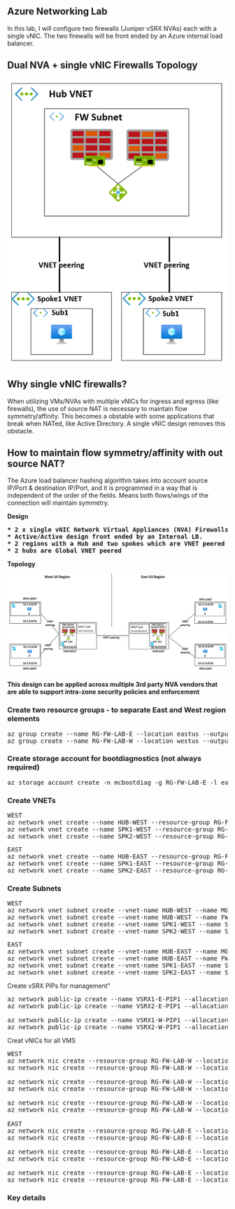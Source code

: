 ## Azure Networking Lab

In this lab, I will configure two firewalls (Juniper vSRX NVAs) each with a single vNIC. The two firewalls will be front ended by an Azure internal load balancer.

## Dual NVA + single vNIC Firewalls Topology

<kbd>![alt text](https://github.com/ManCalAzure/AzureLabs/blob/master/2_FW_NVA_HA_SINGLE_NIC_%2B_LB/single-vnic-topo.png)</kbd>


## Why single vNIC firewalls? 
When utilizing VMs/NVAs with multiple vNICs for ingress and egress (like firewalls), the use of source NAT is necessary to maintain flow symmetry/affinity. This becomes a obstable with some applications that break when NATed, like Active Directory. A single vNIC design removes this obstacle. 

## How to maintain flow symmetry/affinity with out source NAT?
The Azure load balancer hashing algorithm takes into account source IP/Port & destination IP/Port, and it is programmed in a way that is independent of the order of the fields. Means both flows/wings of the connection will maintain symmetry.

<p align="left">
<b>Design</left></b>
<pre lang= >
<b>* 2 x single vNIC Network Virtual Appliances (NVA) Firewalls (Juniper vSRX)</b>
<b>* Active/Active design front ended by an Internal LB.</b>
<b>* 2 regions with a Hub and two spokes which are VNET peered</b>
<b>* 2 hubs are Global VNET peered</b>
</pre>

<p align="left">
<b>Topology</center></b>

<kbd>![alt text](https://github.com/ManCalAzure/AzureLabs/blob/master/2_FW_NVA_HA_SINGLE_NIC_%2B_LB/topology.png)</kbd>
<p align="center">


<p align="left"><b>This design can be applied across multiple 3rd party NVA vendors that are able to support intra-zone security policies and enforcement</p></b>
</p>

### Create two resource groups - to separate East and West region elements
<pre lang= >
az group create --name RG-FW-LAB-E --location eastus --output table
az group create --name RG-FW-LAB-W --location westus --output table
</pre>

### Create storage account for bootdiagnostics (not always required)
<pre lang= >
az storage account create -n mcbootdiag -g RG-FW-LAB-E -l eastus --sku Standard_LRS
</pre>

### Create VNETs
<pre lang= >
WEST
az network vnet create --name HUB-WEST --resource-group RG-FW-LAB-W --location westus --address-prefix 10.0.0.0/16
az network vnet create --name SPK1-WEST --resource-group RG-FW-LAB-W --location westus --address-prefix 10.1.0.0/16
az network vnet create --name SPK2-WEST --resource-group RG-FW-LAB-W --location westus --address-prefix 10.2.0.0/16
</pre>
<pre lang= >
EAST
az network vnet create --name HUB-EAST --resource-group RG-FW-LAB-E --location eastus --address-prefix 10.10.0.0/16
az network vnet create --name SPK1-EAST --resource-group RG-FW-LAB-E --location eastus --address-prefix 10.11.0.0/16
az network vnet create --name SPK2-EAST --resource-group RG-FW-LAB-E --location eastus --address-prefix 10.12.0.0/16
</pre>
### Create Subnets
<pre lang= >
WEST
az network vnet subnet create --vnet-name HUB-WEST --name MGT-WEST-SUB --resource-group RG-FW-LAB-W --address-prefixes 10.0.254.0/24 --output table
az network vnet subnet create --vnet-name HUB-WEST --name FWSUB-WEST-SUB --resource-group RG-FW-LAB-W --address-prefixes 10.0.0.0/24 --output table
az network vnet subnet create --vnet-name SPK1-WEST --name SPK1-WEST-SUB --resource-group RG-FW-LAB-W --address-prefixes 10.1.0.0/24 --output table
az network vnet subnet create --vnet-name SPK2-WEST --name SPK2-WEST-SUB --resource-group RG-FW-LAB-W --address-prefixes 10.2.0.0/24 --output table
</pre>
<pre lang= >
EAST
az network vnet subnet create --vnet-name HUB-EAST --name MGT-EAST-SUB --resource-group RG-FW-LAB-E --address-prefixes 10.10.254.0/24 --output table
az network vnet subnet create --vnet-name HUB-EAST --name FWSUB-EAST-SUB --resource-group RG-FW-LAB-E --address-prefixes 10.10.0.0/24 --output table
az network vnet subnet create --vnet-name SPK1-EAST --name SPK1-EAST-SUB --resource-group RG-FW-LAB-E --address-prefixes 10.11.0.0/24 --output table
az network vnet subnet create --vnet-name SPK2-EAST --name SPK2-EAST-SUB --resource-group RG-FW-LAB-E --address-prefixes 10.12.0.0/24 --output table
</pre>

Create vSRX PIPs for management"
<pre lang= >
az network public-ip create --name VSRX1-E-PIP1 --allocation-method Static --resource-group RG-FW-LAB-E --location eastus --sku Standard
az network public-ip create --name VSRX2-E-PIP1 --allocation-method Static --resource-group RG-FW-LAB-E --location eastus --sku Standard

az network public-ip create --name VSRX1-W-PIP1 --allocation-method Static --resource-group RG-FW-LAB-W --location westus --sku Standard
az network public-ip create --name VSRX2-W-PIP1 --allocation-method Static --resource-group RG-FW-LAB-W --location westus --sku Standard
</pre>

Creat vNICs for all VMS
<pre lang= >
WEST
az network nic create --resource-group RG-FW-LAB-W --location westus --name VSRX1-W-fxp0 --vnet-name HUB-WEST --subnet MGT-WEST-SUB --public-ip-address  VSRX1-W-PIP1 --private-ip-address 10.0.254.4
az network nic create --resource-group RG-FW-LAB-W --location westus --name VSRX2-W-fxp0 --vnet-name HUB-WEST --subnet MGT-WEST-SUB --public-ip-address  VSRX2-W-PIP1 --private-ip-address 10.0.254.5

az network nic create --resource-group RG-FW-LAB-W --location westus --name VSRX1-W-ge0 --vnet-name HUB-WEST --subnet FWSUB-WEST-SUB --private-ip-address 10.0.0.4 --ip-forwarding
az network nic create --resource-group RG-FW-LAB-W --location westus --name VSRX2-W-ge0 --vnet-name HUB-WEST --subnet FWSUB-WEST-SUB --private-ip-address 10.0.0.5 --ip-forwarding

az network nic create --resource-group RG-FW-LAB-W --location westus --name VM1-SPK1-W --vnet-name SPK1-WEST --subnet SPK1-WEST-SUB --private-ip-address 10.1.0.4
az network nic create --resource-group RG-FW-LAB-W --location westus --name VM1-SPK2-W --vnet-name SPK2-WEST --subnet SPK2-WEST-SUB --private-ip-address 10.2.0.4

EAST
az network nic create --resource-group RG-FW-LAB-E --location eastus --name VSRX1-E-fxp0 --vnet-name HUB-EAST --subnet MGT-EAST-SUB --public-ip-address  VSRX1-E-PIP1 --private-ip-address 10.10.254.4
az network nic create --resource-group RG-FW-LAB-E --location eastus --name VSRX2-E-fxp0 --vnet-name HUB-EAST --subnet MGT-EAST-SUB --public-ip-address  VSRX2-E-PIP1 --private-ip-address 10.10.254.5

az network nic create --resource-group RG-FW-LAB-E --location eastus --name VSRX1-E-ge0 --vnet-name HUB-EAST --subnet FWSUB-EAST-SUB --private-ip-address 10.10.0.4 --ip-forwarding
az network nic create --resource-group RG-FW-LAB-E --location eastus --name VSRX2-E-ge0 --vnet-name HUB-EAST --subnet FWSUB-EAST-SUB --private-ip-address 10.10.0.5 --ip-forwarding

az network nic create --resource-group RG-FW-LAB-E --location eastus --name VM1-SPK1-E --vnet-name SPK1-EAST --subnet SPK1-EAST-SUB --private-ip-address 10.11.0.4
az network nic create --resource-group RG-FW-LAB-E --location eastus --name VM1-SPK2-E --vnet-name SPK2-EAST --subnet SPK2-EAST-SUB --private-ip-address 10.12.0.4
</pre>


### Key details
